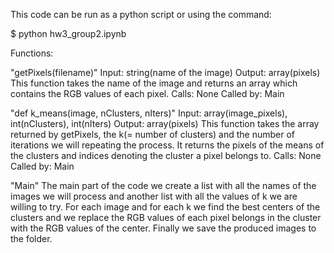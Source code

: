 This code can be run as a python script or using the command:

$ python hw3_group2.ipynb


Functions:

"getPixels(filename)"
	Input: string(name of the image)
	Output: array(pixels)
	This function takes the name of the image and returns an array which contains the RGB values of each pixel.
	Calls: None
	Called by: Main

"def k_means(image, nClusters, nIters)"
	Input: array(image_pixels), int(nClusters), int(nIters)
	Output: array(pixels)
	This function takes the array returned by getPixels, the k(= number of clusters) and the number of iterations we will repeating the process. It returns the pixels of the means of the clusters and indices denoting the cluster a pixel belongs to.
	Calls: None
	Called by: Main

"Main"
	The main part of the code we create a list with all the names of the images we will process and another list with all the values of k we are willing to try. For each image and for each k we find the best centers of the clusters and we replace the RGB values of each pixel belongs in the cluster with the RGB values of the center. Finally we save the produced images to the folder. 
